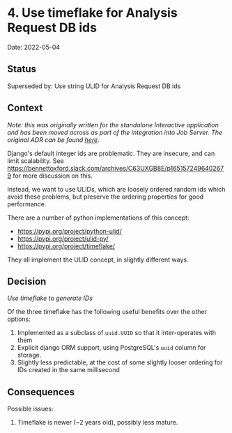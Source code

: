 # 4. Use timeflake for Analysis Request DB ids

Date: 2022-05-04

## Status

Superseded by: Use string ULID for Analysis Request DB ids

## Context

*Note: this was originally written for the standalone Interactive application and has been moved across as part of the integration into Job Server. The original ADR can be found [here](https://github.com/opensafely-core/interactive.opensafely.org/blob/main/docs/adr/0004-use-timeflake-db-ids.md).*

Django's default integer ids are problematic. They are insecure, and can limit scalability. See https://bennettoxford.slack.com/archives/C63UXGB8E/p1651572496402679 for more discussion on this.

Instead, we want to use ULIDs, which are loosely ordered random ids which avoid these problems, but preserve the ordering properties for good performance.

There are a number of python implementations of this concept:

 - https://pypi.org/project/python-ulid/
 - https://pypi.org/project/ulid-py/
 - https://pypi.org/project/timeflake/

They all implement the ULID concept, in slightly different ways.


## Decision

*Use timeflake to generate IDs*


Of the three timeflake has the following useful benefits over the other options:

1. Implemented as a subclass of `uuid.UUID` so that it inter-operates with them
2. Explicit django ORM support, using PostgreSQL's `uuid` column for storage.
3. Slightly less predictable, at the cost of some slightly looser ordering for IDs created in the same millisecond


## Consequences


Possible issues:

1. Timeflake is newer (~2 years old), possibly less mature.
